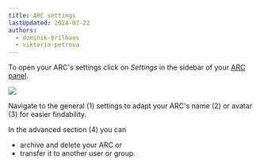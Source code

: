 ```yaml
---
title: ARC settings
lastUpdated: 2024-07-22
authors:
  - dominik-brilhaus
  - viktoria-petrova
---
```


To open your ARC's settings click on *Settings* in the sidebar of your [ARC panel](../datahub-arc-panel).

![](@images/datahub/datahub-arc-settings.drawio.png)

Navigate to the general (1) settings to adapt your ARC's name (2) or avatar (3) for easier findability. 

In the advanced section (4) you can
  - archive and delete your ARC or
  - transfer it to another user or group.